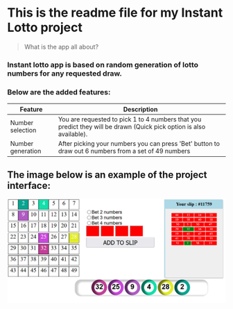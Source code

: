 # This is the readme file for my Instant Lotto project
> What is the app all about?
### Instant lotto app is based on random generation of lotto numbers for any requested draw.
### Below are the added features:
| Feature          | Description                                                                                                         |
| ---------------- | ------------------------------------------------------------------------------------------------------------------- |
| Number selection | You are requested to pick 1 to 4 numbers that you predict they will be drawn (Quick pick option is also available). |
| Number generation| After picking your numbers you can press 'Bet' button to draw out 6 numbers from a set of 49 numbers                |

## The image below is an example of the project interface:
![alt text](instantLooto.png)
